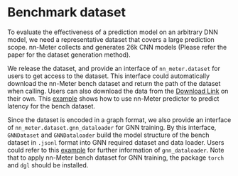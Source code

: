 # Benchmark dataset

To evaluate the effectiveness of a prediction model on an arbitrary DNN model, we need a representative dataset that covers a large prediction scope. nn-Meter collects and generates 26k CNN models (Please refer the paper for the dataset generation method).

We release the dataset, and provide an interface of `nn_meter.dataset` for users to get access to the dataset. This interface could automatically download the nn-Meter bench dataset and return the path of the dataset when calling. Users can also download the data from the [Download Link](https://github.com/microsoft/nn-Meter/releases/download/v1.0-data/datasets.zip) on their own. This [example](../examples/nn-meter_predictor_for_bench_dataset.ipynb) shows how to use nn-Meter predictor to predict latency for the bench dataset.

Since the dataset is encoded in a graph format, we also provide an interface of `nn_meter.dataset.gnn_dataloader` for GNN training. By this interface, `GNNDataset` and `GNNDataloader` build the model structure of the bench dataset in `.jsonl` format into GNN required dataset and data loader. Users could refer to this [example](../examples/nn-meter_dataset_for_gnn.ipynb) for further information of `gnn_dataloader`. Note that to apply nn-Meter bench dataset for GNN training, the package `torch` and `dgl` should be installed.

